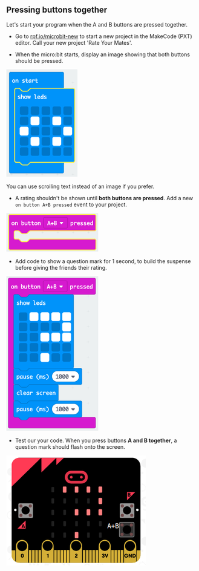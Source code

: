 ## Pressing buttons together

Let's start your program when the A and B buttons are pressed together.

+ Go to <a href="https://rpf.io/microbit-new" target="_blank">rpf.io/microbit-new</a> to start a new project in the MakeCode (PXT) editor. Call your new project 'Rate Your Mates'.

+ When the micro:bit starts, display an image showing that both buttons should be pressed.

![zrzut ekranu](images/rate-start-img.png)

You can use scrolling text instead of an image if you prefer.

+ A rating shouldn't be shown until **both buttons are pressed**. Add a new `on button A+B pressed` event to your project.

![zrzut ekranu](images/rate-ab.png)

+ Add code to show a question mark for 1 second, to build the suspense before giving the friends their rating.

![zrzut ekranu](images/rate-question.png)

+ Test our your code. When you press buttons **A and B together**, a question mark should flash onto the screen.

![zrzut ekranu](images/rate-question-test.png)